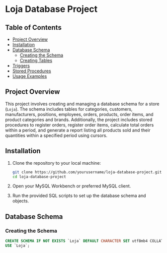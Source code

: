 # Loja Database Project

## Table of Contents

- [Project Overview](#project-overview)
- [Installation](#installation)
- [Database Schema](#database-schema)
  - [Creating the Schema](#creating-the-schema)
  - [Creating Tables](#creating-tables)
- [Triggers](#triggers)
- [Stored Procedures](#stored-procedures)
- [Usage Examples](#usage-examples)

## Project Overview

This project involves creating and managing a database schema for a store (`Loja`). The schema includes tables for categories, customers, manufacturers, positions, employees, orders, products, order items, and product categories and brands. Additionally, the project includes stored procedures to register orders, register order items, calculate total orders within a period, and generate a report listing all products sold and their quantities within a specified period using cursors.

## Installation

1. Clone the repository to your local machine:
    ```sh
    git clone https://github.com/yourusername/loja-database-project.git
    cd loja-database-project
    ```

2. Open your MySQL Workbench or preferred MySQL client.

3. Run the provided SQL scripts to set up the database schema and objects.

## Database Schema

### Creating the Schema

```sql
CREATE SCHEMA IF NOT EXISTS `Loja` DEFAULT CHARACTER SET utf8mb4 COLLATE utf8mb4_0900_ai_ci;
USE `Loja`;

